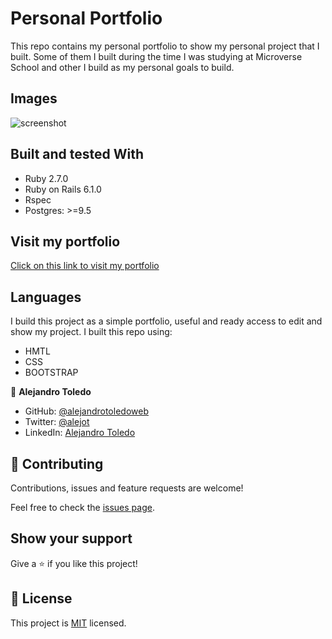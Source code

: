 # Personal Portfolio

This repo contains my personal portfolio to show my personal project that I built.
Some of them I built during the time I was studying at Microverse School and other I build as my personal goals to build.


## Images

![screenshot](./app/assets/images/screenshot-1-capstone.png)

## Built and tested With

- Ruby 2.7.0
- Ruby on Rails 6.1.0
- Rspec
- Postgres: >=9.5

## Visit my portfolio 

[Click on this link to visit my portfolio](https://rawcdn.githack.com/alejandrotoledoweb/Portfolio-template-1/5727e97e174e755fa3338c0a1f23c436113e9b2a/index.html)

## Languages

I build this project as a simple portfolio, useful and ready access to edit and show my project.
 I built this repo using:

 - HMTL
 - CSS
 - BOOTSTRAP

👤 **Alejandro Toledo**

- GitHub: [@alejandrotoledoweb](https://github.com/alejandrotoledoweb)
- Twitter: [@alejot](https://twitter.com/alejot) 
- LinkedIn: [Alejandro Toledo](https://www.linkedin.com/in/alejandro-toledo-3b444b109/) 

## 🤝 Contributing

Contributions, issues and feature requests are welcome!

Feel free to check the [issues page](issues/).

## Show your support

Give a ⭐️ if you like this project!


## 📝 License

This project is [MIT](https://opensource.org/licenses/MIT) licensed.

